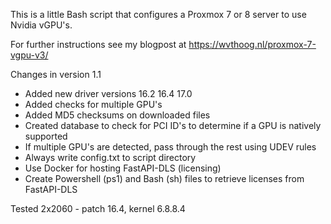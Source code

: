 This is a little Bash script that configures a Proxmox 7 or 8 server to use Nvidia vGPU's. 

For further instructions see my blogpost at https://wvthoog.nl/proxmox-7-vgpu-v3/

Changes in version 1.1
- Added new driver versions
    16.2
    16.4
    17.0
- Added checks for multiple GPU's
- Added MD5 checksums on downloaded files
- Created database to check for PCI ID's to determine if a GPU is natively supported
- If multiple GPU's are detected, pass through the rest using UDEV rules
- Always write config.txt to script directory
- Use Docker for hosting FastAPI-DLS (licensing)
- Create Powershell (ps1) and Bash (sh) files to retrieve licenses from FastAPI-DLS

Tested
2x2060 - patch 16.4, kernel 6.8.8.4
